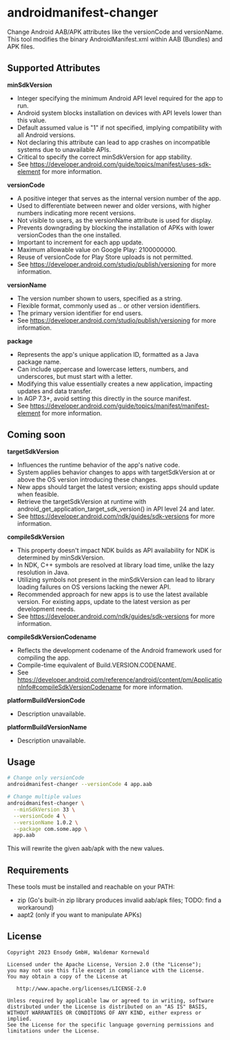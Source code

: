 # androidmanifest-changer

Change Android AAB/APK attributes like the versionCode and versionName. This tool modifies the binary AndroidManifest.xml within AAB (Bundles) and APK files.


## Supported Attributes

**minSdkVersion**
   - Integer specifying the minimum Android API level required for the app to run.
   - Android system blocks installation on devices with API levels lower than this value.
   - Default assumed value is "1" if not specified, implying compatibility with all Android versions.
   - Not declaring this attribute can lead to app crashes on incompatible systems due to unavailable APIs.
   - Critical to specify the correct minSdkVersion for app stability.
   - See https://developer.android.com/guide/topics/manifest/uses-sdk-element for more information.


**versionCode**
   - A positive integer that serves as the internal version number of the app.
   - Used to differentiate between newer and older versions, with higher numbers indicating more recent versions.
   - Not visible to users, as the versionName attribute is used for display.
   - Prevents downgrading by blocking the installation of APKs with lower versionCodes than the one installed.
   - Important to increment for each app update.
   - Maximum allowable value on Google Play: 2100000000.
   - Reuse of versionCode for Play Store uploads is not permitted.
   - See https://developer.android.com/studio/publish/versioning for more information.


**versionName**
   - The version number shown to users, specified as a string.
   - Flexible format, commonly used as <major>.<minor>.<point> or other version identifiers.
   - The primary version identifier for end users.
   - See https://developer.android.com/studio/publish/versioning for more information.


**package**
   - Represents the app's unique application ID, formatted as a Java package name.
   - Can include uppercase and lowercase letters, numbers, and underscores, but must start with a letter.
   - Modifying this value essentially creates a new application, impacting updates and data transfer.
   - In AGP 7.3+, avoid setting this directly in the source manifest.
   - See https://developer.android.com/guide/topics/manifest/manifest-element for more information.


## Coming soon

**targetSdkVersion**
   - Influences the runtime behavior of the app's native code.
   - System applies behavior changes to apps with targetSdkVersion at or above the OS version introducing these changes.
   - New apps should target the latest version; existing apps should update when feasible.
   - Retrieve the targetSdkVersion at runtime with android_get_application_target_sdk_version() in API level 24 and later.
   - See https://developer.android.com/ndk/guides/sdk-versions for more information.


**compileSdkVersion**
   - This property doesn't impact NDK builds as API availability for NDK is determined by minSdkVersion.
   - In NDK, C++ symbols are resolved at library load time, unlike the lazy resolution in Java.
   - Utilizing symbols not present in the minSdkVersion can lead to library loading failures on OS versions lacking the newer API.
   - Recommended approach for new apps is to use the latest available version. For existing apps, update to the latest version as per development needs.
   - See https://developer.android.com/ndk/guides/sdk-versions for more information.


**compileSdkVersionCodename**
   - Reflects the development codename of the Android framework used for compiling the app.
   - Compile-time equivalent of Build.VERSION.CODENAME.
   - See https://developer.android.com/reference/android/content/pm/ApplicationInfo#compileSdkVersionCodename for more information.


**platformBuildVersionCode**
   - Description unavailable.


**platformBuildVersionName**
   - Description unavailable.


## Usage

```bash
# Change only versionCode
androidmanifest-changer --versionCode 4 app.aab

# Change multiple values
androidmanifest-changer \
  --minSdkVersion 33 \
  --versionCode 4 \
  --versionName 1.0.2 \
  --package com.some.app \
  app.aab
```

This will rewrite the given aab/apk with the new values.


## Requirements

These tools must be installed and reachable on your PATH:

* zip (Go's built-in zip library produces invalid aab/apk files; TODO: find a workaround)
* aapt2 (only if you want to manipulate APKs)


## License

```
Copyright 2023 Ensody GmbH, Waldemar Kornewald

Licensed under the Apache License, Version 2.0 (the "License");
you may not use this file except in compliance with the License.
You may obtain a copy of the License at

   http://www.apache.org/licenses/LICENSE-2.0

Unless required by applicable law or agreed to in writing, software
distributed under the License is distributed on an "AS IS" BASIS,
WITHOUT WARRANTIES OR CONDITIONS OF ANY KIND, either express or implied.
See the License for the specific language governing permissions and
limitations under the License.
```
